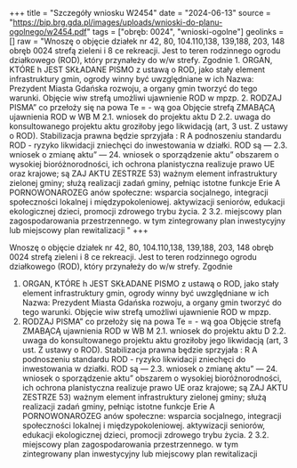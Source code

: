 +++
title = "Szczegóły wniosku W2454"
date = "2024-06-13"
source = "https://bip.brg.gda.pl/images/uploads/wnioski-do-planu-ogolnego/w2454.pdf"
tags = ["obręb: 0024", "wnioski-ogolne"]
geolinks = []
raw = "Wnoszę o objęcie działek nr 42, 80, 104.110,138, 139,188, 203, 148 obręb 0024 strefą zieleni i 8 ce rekreacji. Jest to teren rodzinnego ogrodu działkowego (ROD), który przynałeży do w/w strefy. Zgodnie 1. ORGAN, KTÓRE h JEST SKŁADANE PISMO z ustawą o ROD, jako stały element infrastruktury gmin, ogrody winny być uwzględniane w ich Nazwa: Prezydent Miasta Gdańska rozwoju, a organy gmin tworzyć do tego warunki. Objęcie wiw strefą umożliwi ujawnienie ROD w mpzp. 2. RODZAJ PISMA” co przełoży się na powa Te = - wą goa Objęcie strefą ZMABĄCĄ ujawnienia ROD w WB M 2.1. wniosek do projektu aktu D 2.2. uwaga do konsultowanego projektu aktu groziłoby jego likwidacją (art, 3 ust. Z ustawy o ROD). Stabilizacja prawna będzie sprzyjała : R A podnoszeniu standardu ROD - ryzyko likwidacji zniechęci do inwestowania w działki. ROD są — 2.3. wniosek o zmianę aktu” — 24. wniosek o sporządzenie aktu” obszarem o wysokiej bioróżnorodności, ich ochrona planistyczna realizuje prawo UE oraz krajowe; są ZAJ AKTU ZESTRZE 53) ważnym element infrastruktury zielonej gminy; służą realizacji zadań gminy, pełniąc istotne funkcje Erie A PORNOWONAROZEG anów społeczne: wsparcia socjalnego, integracji społeczności lokalnej i międzypokoleniowej. aktywizacji seniorów, edukacji ekologicznej dzieci, promocji zdrowego trybu życia. 2 3.2. miejscowy plan zagospodarowania przestrzennego. w tym zintegrowany plan inwestycyjny lub miejscowy plan rewitalizacji "
+++

Wnoszę o objęcie działek nr 42, 80, 104.110,138, 139,188, 203, 148 obręb 0024 strefą zieleni i
8 ce rekreacji. Jest to teren rodzinnego ogrodu działkowego (ROD), który przynałeży do w/w strefy. Zgodnie
1. ORGAN, KTÓRE h JEST SKŁADANE PISMO z ustawą o ROD, jako stały element infrastruktury gmin, ogrody winny być uwzględniane w ich
Nazwa: Prezydent Miasta Gdańska rozwoju, a organy gmin tworzyć do tego warunki. Objęcie wiw strefą umożliwi ujawnienie ROD w mpzp.
2. RODZAJ PISMA” co przełoży się na powa Te = - wą goa Objęcie strefą ZMABĄCĄ ujawnienia ROD w WB
M 2.1. wniosek do projektu aktu D 2.2. uwaga do konsultowanego projektu aktu groziłoby jego likwidacją (art, 3 ust. Z ustawy o ROD). Stabilizacja prawna będzie sprzyjała
: R A podnoszeniu standardu ROD - ryzyko likwidacji zniechęci do inwestowania w działki. ROD są
— 2.3. wniosek o zmianę aktu” — 24. wniosek o sporządzenie aktu” obszarem o wysokiej bioróżnorodności, ich ochrona planistyczna realizuje prawo UE oraz krajowe; są
ZAJ AKTU ZESTRZE 53) ważnym element infrastruktury zielonej gminy; służą realizacji zadań gminy, pełniąc istotne funkcje
Erie A PORNOWONAROZEG anów społeczne: wsparcia socjalnego, integracji społeczności lokalnej i międzypokoleniowej. aktywizacji
seniorów, edukacji ekologicznej dzieci, promocji zdrowego trybu życia.
2 3.2. miejscowy plan zagospodarowania przestrzennego. w tym zintegrowany plan inwestycyjny lub
miejscowy plan rewitalizacji 


